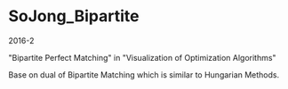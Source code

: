 # SoJong_Bipartite

2016-2

"Bipartite Perfect Matching" in "Visualization of Optimization Algorithms"

Base on dual of Bipartite Matching which is similar to Hungarian Methods.
